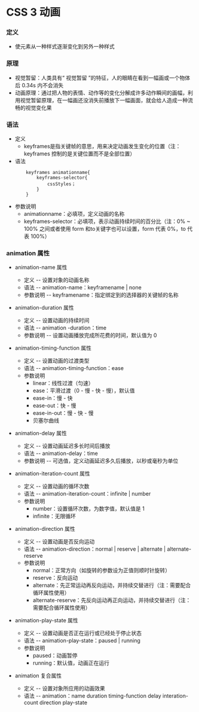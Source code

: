 # CSS 3 动画

### 定义
- 使元素从一种样式逐渐变化到另外一种样式

### 原理
- 视觉暂留：人类具有“ 视觉暂留 ”的特征，人的眼睛在看到一幅画或一个物体后 0.34s 内不会消失
- 动画原理：通过把人物的表情、动作等的变化分解成许多动作瞬间的画幅，利用视觉暂留原理，在一幅画还没消失前播放下一幅画面，就会给人造成一种流畅的视觉变化果

### 语法
- 定义
	- keyframes是指关键帧的意思，用来决定动画发生变化的位置（注：keyframes 控制的是关键位置而不是全部位置）
- 语法
	```
		keyframes animationname{
        	keyframes-selector{
            	cssStyles；
            }
        }
	```
- 参数说明
	- animationname：必填项，定义动画的名称
    - keyframes-selector：必填项，表示动画持续时间的百分比（注：0% ~ 100% 之间或者使用 form 和to关键字也可以设置，form 代表 0%，to 代表 100%）

### animation 属性
- animation-name 属性
	- 定义 -- 设置对象的动画名称
    - 语法 -- animation-name：keyframename | none
    - 参数说明 -- keyframename：指定绑定到的选择器的关键帧的名称
- animation-duration 属性
    - 定义 -- 设置动画的持续时间
    - 语法 -- animation -duration：time
    - 参数说明 -- 设置动画播放完成所花费的时间，默认值为 0
- animation-timing-function 属性
    - 定义 -- 设置动画的过渡类型
    - 语法 -- animation-timing-function：ease
    - 参数说明
	    - linear：线性过渡（匀速）
        - ease：平滑过渡（0 - 慢 - 快 - 慢），默认值
        - ease-in：慢 - 快
        - ease-out：快 - 慢
        - ease-in-out：慢 - 快 - 慢
        - 贝塞尔曲线
- animation-delay 属性
	- 定义 -- 设置动画延迟多长时间后播放
    - 语法 -- animation-delay：time
    - 参数说明 -- 可选值，定义动画延迟多久后播放，以秒或毫秒为单位
- animation-iteration-count 属性
    - 定义 -- 设置动画的循环次数
    - 语法 -- animation-iteration-count：infinite | number
    - 参数说明
		- number：设置循环次数，为数字值，默认值是 1
        - infinite：无限循环
- animation-direction 属性
    - 定义 -- 设置动画是否反向运动
    - 语法 -- animation-direction：normal | reserve | alternate | alternate-reserve
    - 参数说明
	    - normal：正常方向（如旋转的参数设为正值则顺时针旋转）
        - reserve：反向运动
        - alternate：先正常运动再反向运动，并持续交替进行（注：需要配合循环属性使用）
        - alternate-reserve：先反向运动再正向运动，并持续交替进行（注：需要配合循环属性使用）
- animation-play-state 属性
    - 定义 -- 设置动画是否正在运行或已经处于停止状态
    - 语法 -- animation-play-state：paused | running
    - 参数说明
	    - paused：动画暂停
        - running：默认值，动画正在运行

- animation 复合属性
    - 定义 -- 设置对象所应用的动画效果
    - 语法 -- animation：name duration timing-function delay interation-count direction play-state